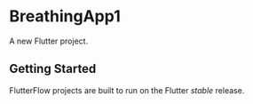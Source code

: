 # BreathingApp1

A new Flutter project.

## Getting Started

FlutterFlow projects are built to run on the Flutter _stable_ release.
